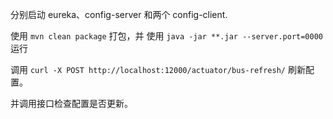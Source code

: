 
分别启动 eureka、config-server 和两个 config-client.

使用 `mvn clean package` 打包，并 使用 `java -jar **.jar --server.port=0000`运行

调用 `curl -X POST http://localhost:12000/actuator/bus-refresh/` 刷新配置。

并调用接口检查配置是否更新。